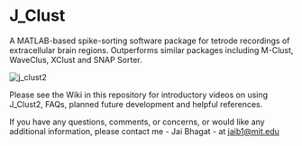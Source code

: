 # J_Clust
A MATLAB-based spike-sorting software package for tetrode recordings of extracellular brain regions. Outperforms similar packages including M-Clust, WaveClus, XClust and SNAP Sorter.

![j_clust2](https://user-images.githubusercontent.com/14895866/30189822-6bc536c6-9404-11e7-8c08-02670035f634.jpg)

Please see the Wiki in this repository for introductory videos on using J_Clust2, FAQs, planned future development and helpful references.

If you have any questions, comments, or concerns, or would like any additional information, please contact me - Jai Bhagat - at jaib1@mit.edu
